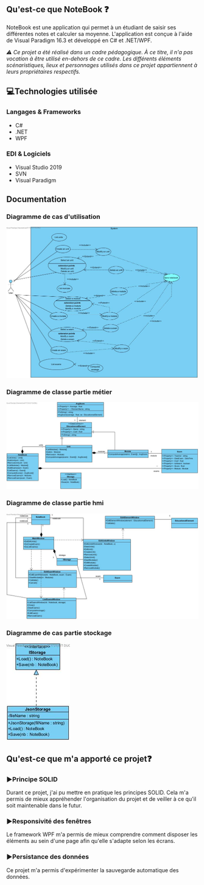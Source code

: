 <h2>Qu'est-ce que NoteBook ❓</h2>
<p>
NoteBook est une application qui permet à un étudiant de saisir ses différentes notes et calculer sa moyenne.
L'application est conçue à l'aide de Visual Paradigm 16.3 et développé en C# et .NET/WPF.
</p>

<i>:warning: Ce projet a été réalisé dans un cadre pédagogique. À ce titre, il n'a pas vocation à être utilisé en-dehors de ce cadre. 
Les différents éléments scénaristiques, lieux et personnages utilisés dans ce projet appartiennent à leurs propriétaires respectifs.</i>

<h2>💻Technologies utilisée</h2>
<h3>Langages & Frameworks</h3>
<ul>
  <li>C#</li>
  <li>.NET</li>
  <li>WPF</li>
</ul>
<h3>EDI & Logiciels</h3>
<ul>
  <li>Visual Studio 2019</li>
  <li>SVN</li>
  <li>Visual Paradigm</li>
</ul>

<h2>Documentation</h2>
<h3>Diagramme de cas d'utilisation</h3>
<img src="Conception/Media/Features.jpg" alt="Fonctionnalités de l'application">
<h3>Diagramme de classe partie métier</h3>
<img src="Conception/Media/logic Class Diagram.jpg" alt="Diagramme de classe partie métier">
<h3>Diagramme de classe partie hmi</h3>
<img src="Conception/Media/hmi Class Diagram.jpg" alt="Diagramme de classe partie hmi">
<h3>Diagramme de cas partie stockage</h3>
<img src="Conception/Media/storage Class Diagram.jpg" alt="Diagramme de classe partie stockage">

## Qu'est-ce que m'a apporté ce projet❓

### ▶️Principe SOLID
Durant ce projet, j'ai pu mettre en pratique les principes SOLID. Cela m'a permis de mieux appréhender l'organisation du projet et de veiller à ce qu'il soit maintenable dans le futur.

### ▶️Responsivité des fenêtres
Le framework WPF m'a permis de mieux comprendre comment disposer les éléments au sein d'une page afin qu'elle s'adapte selon les écrans.

### ▶️Persistance des données
Ce projet m'a permis d'expérimenter la sauvegarde automatique des données.
